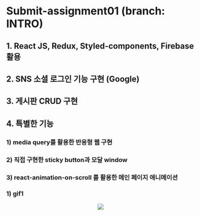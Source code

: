 # Submit-assignment01 (branch: INTRO)

## 1. React JS, Redux, Styled-components, Firebase 활용

## 2. SNS 소셜 로그인 기능 구현 (Google)

## 3. 게시판 CRUD 구현

## 4. 특별한 기능

### 1) media query를 활용한 반응형 웹 구현
### 2) 직접 구현한 sticky button과 모달 window
### 3) react-animation-on-scroll 를 활용한 메인 페이지 애니메이션

### 1) gif1
<p align="center">
<img src="https://user-images.githubusercontent.com/104327907/197713535-585f7210-917b-43af-8e82-10a4c01c1802.gif">
  </p>
